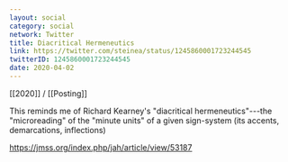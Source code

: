 ```yaml
---
layout: social
category: social
network: Twitter
title: Diacritical Hermeneutics
link: https://twitter.com/steinea/status/1245860001723244545
twitterID: 1245860001723244545
date: 2020-04-02
---
```


[[2020]] / [[Posting]]

This reminds me of Richard Kearney's "diacritical hermeneutics"---the "microreading" of the "minute units" of a given sign-system (its accents, demarcations, inflections)

<https://jmss.org/index.php/jah/article/view/53187>

